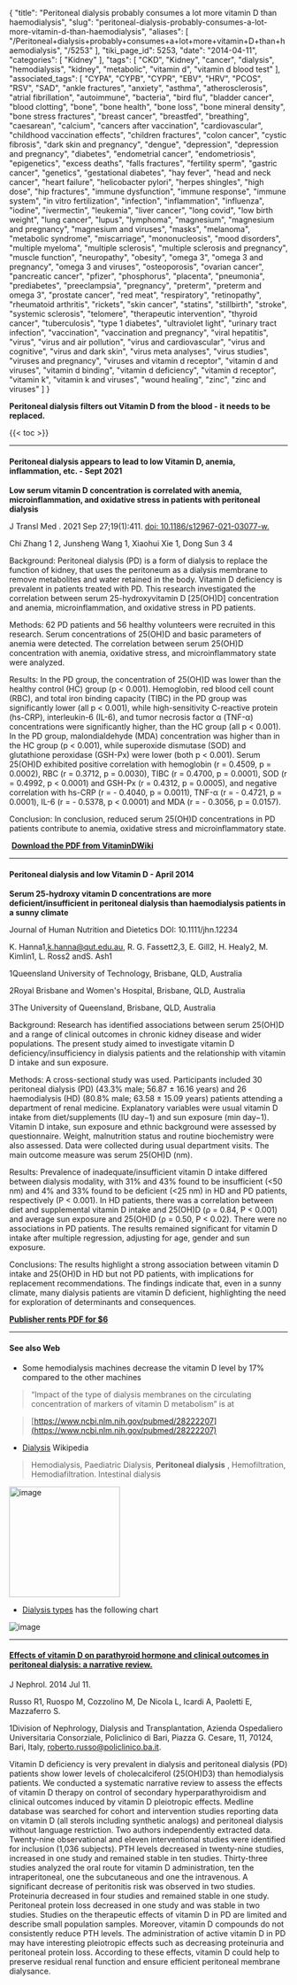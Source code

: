 {
    "title": "Peritoneal dialysis probably consumes a lot more vitamin D than haemodialysis",
    "slug": "peritoneal-dialysis-probably-consumes-a-lot-more-vitamin-d-than-haemodialysis",
    "aliases": [
        "/Peritoneal+dialysis+probably+consumes+a+lot+more+vitamin+D+than+haemodialysis",
        "/5253"
    ],
    "tiki_page_id": 5253,
    "date": "2014-04-11",
    "categories": [
        "Kidney"
    ],
    "tags": [
        "CKD",
        "Kidney",
        "cancer",
        "dialysis",
        "hemodialysis",
        "kidney",
        "metabolic",
        "vitamin d",
        "vitamin d blood test"
    ],
    "associated_tags": [
        "CYPA",
        "CYPB",
        "CYPR",
        "EBV",
        "HRV",
        "PCOS",
        "RSV",
        "SAD",
        "ankle fractures",
        "anxiety",
        "asthma",
        "atherosclerosis",
        "atrial fibrillation",
        "autoimmune",
        "bacteria",
        "bird flu",
        "bladder cancer",
        "blood clotting",
        "bone",
        "bone health",
        "bone loss",
        "bone mineral density",
        "bone stress fractures",
        "breast cancer",
        "breastfed",
        "breathing",
        "caesarean",
        "calcium",
        "cancers after vaccination",
        "cardiovascular",
        "childhood vaccination effects",
        "children fractures",
        "colon cancer",
        "cystic fibrosis",
        "dark skin and pregnancy",
        "dengue",
        "depression",
        "depression and pregnancy",
        "diabetes",
        "endometrial cancer",
        "endometriosis",
        "epigenetics",
        "excess deaths",
        "falls fractures",
        "fertility sperm",
        "gastric cancer",
        "genetics",
        "gestational diabetes",
        "hay fever",
        "head and neck cancer",
        "heart failure",
        "helicobacter pylori",
        "herpes shingles",
        "high dose",
        "hip fractures",
        "immune dysfunction",
        "immune response",
        "immune system",
        "in vitro fertilization",
        "infection",
        "inflammation",
        "influenza",
        "iodine",
        "ivermectin",
        "leukemia",
        "liver cancer",
        "long covid",
        "low birth weight",
        "lung cancer",
        "lupus",
        "lymphoma",
        "magnesium",
        "magnesium and pregnancy",
        "magnesium and viruses",
        "masks",
        "melanoma",
        "metabolic syndrome",
        "miscarriage",
        "mononucleosis",
        "mood disorders",
        "multiple myeloma",
        "multiple sclerosis",
        "multiple sclerosis and pregnancy",
        "muscle function",
        "neuropathy",
        "obesity",
        "omega 3",
        "omega 3 and pregnancy",
        "omega 3 and viruses",
        "osteoporosis",
        "ovarian cancer",
        "pancreatic cancer",
        "pfizer",
        "phosphorus",
        "placenta",
        "pneumonia",
        "prediabetes",
        "preeclampsia",
        "pregnancy",
        "preterm",
        "preterm and omega 3",
        "prostate cancer",
        "red meat",
        "respiratory",
        "retinopathy",
        "rheumatoid arthritis",
        "rickets",
        "skin cancer",
        "statins",
        "stillbirth",
        "stroke",
        "systemic sclerosis",
        "telomere",
        "therapeutic intervention",
        "thyroid cancer",
        "tuberculosis",
        "type 1 diabetes",
        "ultraviolet light",
        "urinary tract infection",
        "vaccination",
        "vaccination and pregnancy",
        "viral hepatitis",
        "virus",
        "virus and air pollution",
        "virus and cardiovascular",
        "virus and cognitive",
        "virus and dark skin",
        "virus meta analyses",
        "virus studies",
        "viruses and pregnancy",
        "viruses and vitamin d receptor",
        "vitamin d and viruses",
        "vitamin d binding",
        "vitamin d deficiency",
        "vitamin d receptor",
        "vitamin k",
        "vitamin k and viruses",
        "wound healing",
        "zinc",
        "zinc and viruses"
    ]
}


**Peritoneal dialysis filters out Vitamin D from the blood - it needs to be replaced.** 

{{< toc >}}

---

#### Peritoneal dialysis appears to lead to low Vitamin D, anemia, inflammation, etc. - Sept 2021

 **Low serum vitamin D concentration is correlated with anemia, microinflammation, and oxidative stress in patients with peritoneal dialysis** 

J Transl Med . 2021 Sep 27;19(1):411. [doi: 10.1186/s12967-021-03077-w.](https://doi.org/10.1186/s12967-021-03077-w.)

Chi Zhang 1 2, Junsheng Wang 1, Xiaohui Xie 1, Dong Sun 3 4

Background: Peritoneal dialysis (PD) is a form of dialysis to replace the function of kidney, that uses the peritoneum as a dialysis membrane to remove metabolites and water retained in the body. Vitamin D deficiency is prevalent in patients treated with PD. This research investigated the correlation between serum 25-hydroxyvitamin D <span>[25(OH)D]</span> concentration and anemia, microinflammation, and oxidative stress in PD patients.

Methods: 62 PD patients and 56 healthy volunteers were recruited in this research. Serum concentrations of 25(OH)D and basic parameters of anemia were detected. The correlation between serum 25(OH)D concentration with anemia, oxidative stress, and microinflammatory state were analyzed.

Results: In the PD group, the concentration of 25(OH)D was lower than the healthy control (HC) group (p < 0.001). Hemoglobin, red blood cell count (RBC), and total iron binding capacity (TIBC) in the PD group was significantly lower (all p < 0.001), while high-sensitivity C-reactive protein (hs-CRP), interleukin-6 (IL-6), and tumor necrosis factor α (TNF-α) concentrations were significantly higher, than the HC group (all p < 0.001). In the PD group, malondialdehyde (MDA) concentration was higher than in the HC group (p < 0.001), while superoxide dismutase (SOD) and glutathione peroxidase (GSH-Px) were lower (both p < 0.001). Serum 25(OH)D exhibited positive correlation with hemoglobin (r = 0.4509, p = 0.0002), RBC (r = 0.3712, p = 0.0030), TIBC (r = 0.4700, p = 0.0001), SOD (r = 0.4992, p < 0.0001) and GSH-Px (r = 0.4312, p = 0.0005), and negative correlation with hs-CRP (r = - 0.4040, p = 0.0011), TNF-α (r = - 0.4721, p = 0.0001), IL-6 (r = - 0.5378, p < 0.0001) and MDA (r = - 0.3056, p = 0.0157).

Conclusion: In conclusion, reduced serum 25(OH)D concentrations in PD patients contribute to anemia, oxidative stress and microinflammatory state.

 **<i class="fas fa-file-pdf" style="margin-right: 0.3em;"></i><a href="https://d378j1rmrlek7x.cloudfront.net/attachments/pdf/peritoneal-dialysis-2021-compressed.pdf">Download the PDF from VitaminDWiki</a>** 

---

#### Peritoneal dialysis and low Vitamin D - April 2014

 **Serum 25-hydroxy vitamin D concentrations are more deficient/insufficient in peritoneal dialysis than haemodialysis patients in a sunny climate** 

Journal of Human Nutrition and Dietetics DOI: 10.1111/jhn.12234

K. Hanna1,k.hanna@qut.edu.au, R. G. Fassett2,3, E. Gill2, H. Healy2, M. Kimlin1, L. Ross2 andS. Ash1

1Queensland University of Technology, Brisbane, QLD, Australia

2Royal Brisbane and Women's Hospital, Brisbane, QLD, Australia

3The University of Queensland, Brisbane, QLD, Australia

Background: Research has identified associations between serum 25(OH)D and a range of clinical outcomes in chronic kidney disease and wider populations. The present study aimed to investigate vitamin D deficiency/insufficiency in dialysis patients and the relationship with vitamin D intake and sun exposure.

Methods: A cross-sectional study was used. Participants included 30 peritoneal dialysis (PD) (43.3% male; 56.87 ± 16.16 years) and 26 haemodialysis (HD) (80.8% male; 63.58 ± 15.09 years) patients attending a department of renal medicine. Explanatory variables were usual vitamin D intake from diet/supplements (IU day−1) and sun exposure (min day−1). Vitamin D intake, sun exposure and ethnic background were assessed by questionnaire. Weight, malnutrition status and routine biochemistry were also assessed. Data were collected during usual department visits. The main outcome measure was serum 25(OH)D (nm).

Results: Prevalence of inadequate/insufficient vitamin D intake differed between dialysis modality, with 31% and 43% found to be insufficient (<50 nm) and 4% and 33% found to be deficient (<25 nm) in HD and PD patients, respectively (P < 0.001). In HD patients, there was a correlation between diet and supplemental vitamin D intake and 25(OH)D (ρ = 0.84, P < 0.001) and average sun exposure and 25(OH)D (ρ = 0.50, P < 0.02). There were no associations in PD patients. The results remained significant for vitamin D intake after multiple regression, adjusting for age, gender and sun exposure.

Conclusions: The results highlight a strong association between vitamin D intake and 25(OH)D in HD but not PD patients, with implications for replacement recommendations. The findings indicate that, even in a sunny climate, many dialysis patients are vitamin D deficient, highlighting the need for exploration of determinants and consequences.

 **[Publisher rents PDF for $6](http://onlinelibrary.wiley.com/doi/10.1111/jhn.12234/pdf)** 

---

#### See also Web

* Some hemodialysis machines decrease the vitamin D level by 17% compared to the other machines

> “Impact of the type of dialysis membranes on the circulating concentration of markers of vitamin D metabolism” is at

> [https://www.ncbi.nlm.nih.gov/pubmed/28222207](https://www.ncbi.nlm.nih.gov/pubmed/28222207)

* [Dialysis](https://en.wikipedia.org/wiki/Peritoneal_dialysis) Wikipedia

> Hemodialysis, Paediatric Dialysis, 	 **Peritoneal dialysis** , Hemofiltration, Hemodiafiltration. Intestinal dialysis

<img src="https://d378j1rmrlek7x.cloudfront.net/attachments/gif/peritoneal-dialysis.gif" alt="image" height="200">

* [Dialysis types](https://realnumeracy.wordpress.com/tag/dialysis/) has the following chart

<img src="https://d378j1rmrlek7x.cloudfront.net/attachments/jpeg/dialysis-costs.jpg" alt="image">

---

#### [Effects of vitamin D on parathyroid hormone and clinical outcomes in peritoneal dialysis: a narrative review.](http://www.ncbi.nlm.nih.gov/pubmed/25012237?dopt=Abstract)

J Nephrol. 2014 Jul 11. 

Russo R1, Ruospo M, Cozzolino M, De Nicola L, Icardi A, Paoletti E, Mazzaferro S.

1Division of Nephrology, Dialysis and Transplantation, Azienda Ospedaliero Universitaria Consorziale, Policlinico di Bari, Piazza G. Cesare, 11, 70124, Bari, Italy, roberto.russo@policlinico.ba.it.

Vitamin D deficiency is very prevalent in dialysis and peritoneal dialysis (PD) patients show lower levels of cholecalciferol (25(OH)D3) than hemodialysis patients. We conducted a systematic narrative review to assess the effects of vitamin D therapy on control of secondary hyperparathyroidism and clinical outcomes induced by vitamin D pleiotropic effects. Medline database was searched for cohort and intervention studies reporting data on vitamin D (all sterols including synthetic analogs) and peritoneal dialysis without language restriction. Two authors independently extracted data. Twenty-nine observational and eleven interventional studies were identified for inclusion (1,036 subjects). PTH levels decreased in twenty-nine studies, increased in one study and remained stable in ten studies. Thirty-three studies analyzed the oral route for vitamin D administration, ten the intraperitoneal, one the subcutaneous and one the intravenous. A significant decrease of peritonitis risk was observed in two studies. Proteinuria decreased in four studies and remained stable in one study. Peritoneal protein loss decreased in one study and was stable in two studies. Studies on the therapeutic effects of vitamin D in PD are limited and describe small population samples. Moreover, vitamin D compounds do not consistently reduce PTH levels. The administration of active vitamin D in PD may have interesting pleiotropic effects such as decreasing proteinuria and peritoneal protein loss. According to these effects, vitamin D could help to preserve residual renal function and ensure efficient peritoneal membrane dialysance.